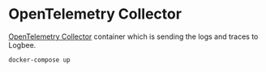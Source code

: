 # OpenTelemetry Collector

[OpenTelemetry Collector](https://opentelemetry.io/docs/collector/) container which is sending the logs and traces to Logbee.

```
docker-compose up
```
